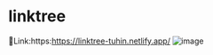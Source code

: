 # linktree
🔗Link:https:https://linktree-tuhin.netlify.app/
![image](https://user-images.githubusercontent.com/111550237/206532884-c9144ad3-45d4-44ae-8f1b-1f3742a4a7a4.png)
